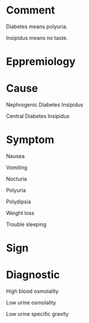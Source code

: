 # Comment

Diabetes means polyuria.

Insipidus means no taste.

# Eppremiology

# Cause

Nephrogenic Diabetes Insipidus

Central Diabetes Insipidus

# Symptom

Nausea

Vomiting

Nocturia

Polyuria

Polydipsia

Weight loss

Trouble sleeping

# Sign

# Diagnostic

High blood osmolality

Low urine osmolality

Low urine specific gravity
